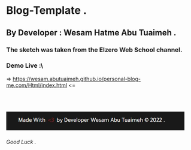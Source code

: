 # Blog-Template .

## By Developer : Wesam Hatme Abu Tuaimeh .

### The sketch was taken from the Elzero Web School channel.

### Demo Live :\

=> https://wesam.abutuaimeh.github.io/personal-blog-me.com/Html/index.html <=

<br/><br/>

![Screenshot](Media/readme-img.jpg)
<br/>

###### Good Luck .
